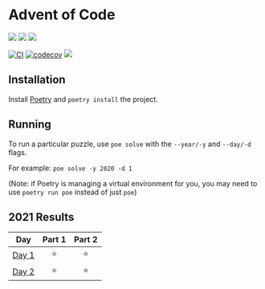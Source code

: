 # Advent of Code

![](https://img.shields.io/badge/day%20📅-2-blue)
![](https://img.shields.io/badge/stars%20⭐-4-yellow)
![](https://img.shields.io/badge/days%20completed-2-red)

[![CI](https://github.com/k2bd/advent-of-code/actions/workflows/ci.yml/badge.svg)](https://github.com/k2bd/advent-of-code/actions/workflows/ci.yml)
[![codecov](https://codecov.io/gh/k2bd/advent-of-code/branch/main/graph/badge.svg?token=Q4VWZ3FKEC)](https://codecov.io/gh/k2bd/advent-of-code)
![](https://img.shields.io/github/last-commit/k2bd/advent-of-code)

## Installation

Install [Poetry](https://python-poetry.org/docs/) and `poetry install` the project.

## Running

To run a particular puzzle, use `poe solve` with the `--year/-y` and `--day/-d` flags.

For example: `poe solve -y 2020 -d 1`

(Note: if Poetry is managing a virtual environment for you, you may need to use `poetry run poe` instead of just `poe`)

<!--- advent_readme_stars table --->
## 2021 Results

| Day | Part 1 | Part 2 |
| :---: | :---: | :---: |
| [Day 1](https://adventofcode.com/2021/day/1) | ⭐ | ⭐ |
| [Day 2](https://adventofcode.com/2021/day/2) | ⭐ | ⭐ |
<!--- advent_readme_stars table --->
